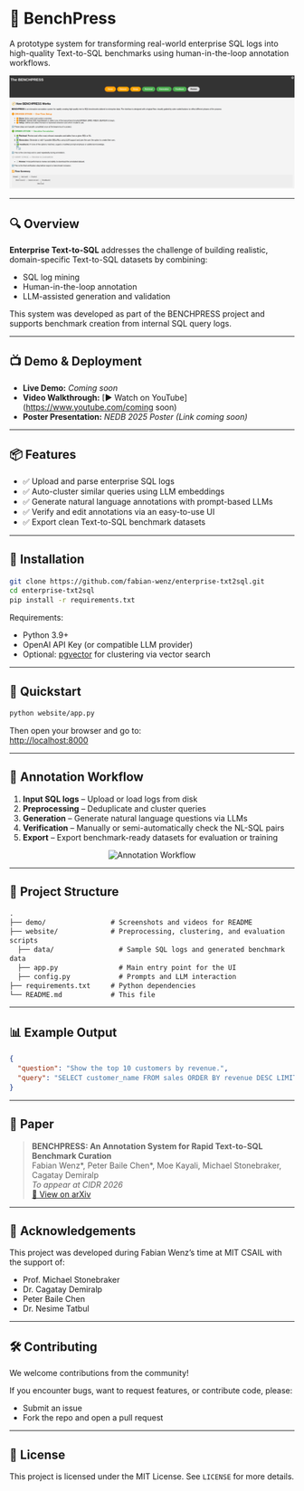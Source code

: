 # 🚀 BenchPress

A prototype system for transforming real-world enterprise SQL logs into high-quality Text-to-SQL benchmarks using human-in-the-loop annotation workflows.

<p align="center">
  <img src="demo/preview.png" width="600" alt="Demo Screenshot">
</p>

---

## 🔍 Overview

**Enterprise Text-to-SQL** addresses the challenge of building realistic, domain-specific Text-to-SQL datasets by combining:
- SQL log mining
- Human-in-the-loop annotation
- LLM-assisted generation and validation

This system was developed as part of the BENCHPRESS project and supports benchmark creation from internal SQL query logs.

---

## 📺 Demo & Deployment

- **Live Demo:** _Coming soon_ <!-- [Coming soon] or [deployment link if hosted] -->
- **Video Walkthrough:** [▶ Watch on YouTube](https://www.youtube.com/coming soon)
- **Poster Presentation:** _NEDB 2025 Poster (Link coming soon)_

---

## 📦 Features

- ✅ Upload and parse enterprise SQL logs  
- ✅ Auto-cluster similar queries using LLM embeddings  
- ✅ Generate natural language annotations with prompt-based LLMs  
- ✅ Verify and edit annotations via an easy-to-use UI  
- ✅ Export clean Text-to-SQL benchmark datasets  

---

## 🔧 Installation

```bash
git clone https://github.com/fabian-wenz/enterprise-txt2sql.git
cd enterprise-txt2sql
pip install -r requirements.txt
```

Requirements:
- Python 3.9+
- OpenAI API Key (or compatible LLM provider)
- Optional: [pgvector](https://github.com/pgvector/pgvector) for clustering via vector search

---

## 🚀 Quickstart

```bash
python website/app.py
```


Then open your browser and go to:  
[http://localhost:8000](http://localhost:8000)

---

## 🧠 Annotation Workflow

1. **Input SQL logs** – Upload or load logs from disk  
2. **Preprocessing** – Deduplicate and cluster queries  
3. **Generation** – Generate natural language questions via LLMs  
4. **Verification** – Manually or semi-automatically check the NL-SQL pairs  
5. **Export** – Export benchmark-ready datasets for evaluation or training

<p align="center">
  <img src="demo/workflow.png" width="700" alt="Annotation Workflow">
</p>

---

## 📁 Project Structure

```text
.
├── demo/                # Screenshots and videos for README
├── website/             # Preprocessing, clustering, and evaluation scripts
  ├── data/                # Sample SQL logs and generated benchmark data
  ├── app.py               # Main entry point for the UI
  ├── config.py            # Prompts and LLM interaction
├── requirements.txt     # Python dependencies
└── README.md            # This file
```

---

## 📊 Example Output

```json
{
  "question": "Show the top 10 customers by revenue.",
  "query": "SELECT customer_name FROM sales ORDER BY revenue DESC LIMIT 10"
}
```

---

## 📜 Paper

> **BENCHPRESS: An Annotation System for Rapid Text-to-SQL Benchmark Curation**  
> Fabian Wenz*, Peter Baile Chen*, Moe Kayali, Michael Stonebraker, Cagatay Demiralp  
> _To appear at CIDR 2026_  
> [📄 View on arXiv](https://arxiv.org/abs/2409.02038)

---

## 🙌 Acknowledgements

This project was developed during Fabian Wenz’s time at MIT CSAIL with the support of:

- Prof. Michael Stonebraker  
- Dr. Cagatay Demiralp  
- Peter Baile Chen  
- Dr. Nesime Tatbul

---

## 🛠️ Contributing

We welcome contributions from the community!

If you encounter bugs, want to request features, or contribute code, please:
- Submit an issue
- Fork the repo and open a pull request

---

## 📄 License

This project is licensed under the MIT License. See `LICENSE` for more details.